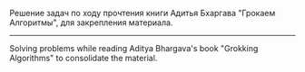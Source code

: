 Решение задач по ходу прочтения книги Адитья Бхаргава "Грокаем Алгоритмы", для закрепления материала.

---

Solving problems while reading Aditya Bhargava's book "Grokking Algorithms" to consolidate the material.
